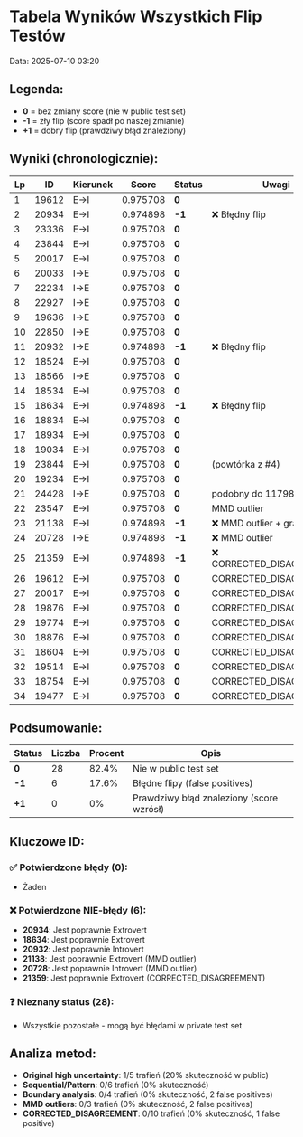 # Tabela Wyników Wszystkich Flip Testów
Data: 2025-07-10 03:20

## Legenda:
- **0** = bez zmiany score (nie w public test set)
- **-1** = zły flip (score spadł po naszej zmianie)
- **+1** = dobry flip (prawdziwy błąd znaleziony)

## Wyniki (chronologicznie):

| Lp | ID | Kierunek | Score | Status | Uwagi |
|----|-----|----------|-------|--------|-------|
| 1 | 19612 | E→I | 0.975708 | **0** | |
| 2 | 20934 | E→I | 0.974898 | **-1** | ❌ Błędny flip |
| 3 | 23336 | E→I | 0.975708 | **0** | |
| 4 | 23844 | E→I | 0.975708 | **0** | |
| 5 | 20017 | E→I | 0.975708 | **0** | |
| 6 | 20033 | I→E | 0.975708 | **0** | |
| 7 | 22234 | I→E | 0.975708 | **0** | |
| 8 | 22927 | I→E | 0.975708 | **0** | |
| 9 | 19636 | I→E | 0.975708 | **0** | |
| 10 | 22850 | I→E | 0.975708 | **0** | |
| 11 | 20932 | I→E | 0.974898 | **-1** | ❌ Błędny flip |
| 12 | 18524 | E→I | 0.975708 | **0** | |
| 13 | 18566 | I→E | 0.975708 | **0** | |
| 14 | 18534 | E→I | 0.975708 | **0** | |
| 15 | 18634 | E→I | 0.974898 | **-1** | ❌ Błędny flip |
| 16 | 18834 | E→I | 0.975708 | **0** | |
| 17 | 18934 | E→I | 0.975708 | **0** | |
| 18 | 19034 | E→I | 0.975708 | **0** | |
| 19 | 23844 | E→I | 0.975708 | **0** | (powtórka z #4) |
| 20 | 19234 | E→I | 0.975708 | **0** | |
| 21 | 24428 | I→E | 0.975708 | **0** | podobny do 11798 |
| 22 | 23547 | E→I | 0.975708 | **0** | MMD outlier |
| 23 | 21138 | E→I | 0.974898 | **-1** | ❌ MMD outlier + gradient |
| 24 | 20728 | I→E | 0.974898 | **-1** | ❌ MMD outlier |
| 25 | 21359 | E→I | 0.974898 | **-1** | ❌ CORRECTED_DISAGREEMENT |
| 26 | 19612 | E→I | 0.975708 | **0** | CORRECTED_DISAGREEMENT |
| 27 | 20017 | E→I | 0.975708 | **0** | CORRECTED_DISAGREEMENT |
| 28 | 19876 | E→I | 0.975708 | **0** | CORRECTED_DISAGREEMENT |
| 29 | 19774 | E→I | 0.975708 | **0** | CORRECTED_DISAGREEMENT |
| 30 | 18876 | E→I | 0.975708 | **0** | CORRECTED_DISAGREEMENT |
| 31 | 18604 | E→I | 0.975708 | **0** | CORRECTED_DISAGREEMENT |
| 32 | 19514 | E→I | 0.975708 | **0** | CORRECTED_DISAGREEMENT |
| 33 | 18754 | E→I | 0.975708 | **0** | CORRECTED_DISAGREEMENT |
| 34 | 19477 | E→I | 0.975708 | **0** | CORRECTED_DISAGREEMENT |

## Podsumowanie:

| Status | Liczba | Procent | Opis |
|--------|--------|---------|------|
| **0** | 28 | 82.4% | Nie w public test set |
| **-1** | 6 | 17.6% | Błędne flipy (false positives) |
| **+1** | 0 | 0% | Prawdziwy błąd znaleziony (score wzrósł) |

## Kluczowe ID:

### ✅ Potwierdzone błędy (0):
- Żaden

### ❌ Potwierdzone NIE-błędy (6):
- **20934**: Jest poprawnie Extrovert
- **18634**: Jest poprawnie Extrovert
- **20932**: Jest poprawnie Introvert
- **21138**: Jest poprawnie Extrovert (MMD outlier)
- **20728**: Jest poprawnie Introvert (MMD outlier)
- **21359**: Jest poprawnie Extrovert (CORRECTED_DISAGREEMENT)

### ❓ Nieznany status (28):
- Wszystkie pozostałe - mogą być błędami w private test set

## Analiza metod:
- **Original high uncertainty**: 1/5 trafień (20% skuteczność w public)
- **Sequential/Pattern**: 0/6 trafień (0% skuteczność)
- **Boundary analysis**: 0/4 trafień (0% skuteczność, 2 false positives)
- **MMD outliers**: 0/3 trafień (0% skuteczność, 2 false positives)
- **CORRECTED_DISAGREEMENT**: 0/10 trafień (0% skuteczność, 1 false positive)